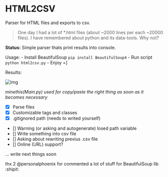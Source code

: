 # HTML2CSV
Parser for HTML files and exports to csv.

>One day I had a lot of *.html files (about ~2000 lines per each ~20000 files). I have remembered about python and its data-tools. Why not?

__Status:__ Simple parser thats print results into console.

Usage:
	- Install BeautifulSoup `pip install BeautifulSoup4`
	- Run script `python html2csv.py`
	- Enjoy =]

Results:

![img](https://s773sas.storage.yandex.net/rdisk/f4c84d77823e36b7383d3c3821d2b4201656a7e962ad094aeeb26e4633cc9aea/6315618f/6ypJFB0y_MoEpL2ln4oOtQkdDWsJy1AtqXo3vqXGywRKy_qCLQWQTWxTnDR_-1Ld6ZIuf4RAA6CdwMpLQBVe6g==?uid=0&filename=1.png&disposition=inline&hash=&limit=0&content_type=image%2Fpng&owner_uid=0&fsize=16163&hid=90d352e06915eca204b86032922c75b0&media_type=image&tknv=v2&etag=0bec96d67fbabf7ad2198f6ba567049c&rtoken=MQqLZbrLHXMB&force_default=no&ycrid=na-912bf77bd115b1495569059cc45eb54e-downloader8h&ts=5e7e4ffe041c0&s=8d550cec9c02e9cb0bd61fcabbaa6c677a8849519eff942049c569fea70f6217&pb=U2FsdGVkX1-Okr37wNyncfrpCU2OHR71W4-E42HdZ3sXamIITVlTnpgZFARx1DKXmz9ZTr7BbfPcJ7Gexf3j0brZwEO4-tkgU84DEbZfBoA)

*minethis(Main.py) used for copy/paste the right thing as soon as it becomes necessary*

- [x] Parse files
- [x] Сustomizable tags and classes
- [x] .gitignored path (needs to writed yourself)
- [] Warning (or asking and autogenerate) losed path variable
- [] Write something into csv file
- [] Asking about rewriting previus .csv file
- [] Online (URL) support?

... write next things soon


thx 2 @personalphoenix for commented a lot of stuff for BeautifulSoup lib :shipit:
